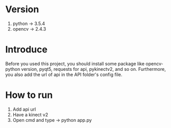 # Version
1. python -> 3.5.4
2. opencv -> 2.4.3

# Introduce
Before you used this project, 
you should install some package like opencv-python version, pyqt5, requests for api, pykinectv2, and so on.
Furthermore, you also add the url of api in the API folder's config file.

# How to run
1. Add api url
2. Have a kinect v2
3. Open cmd and type -> python app.py
